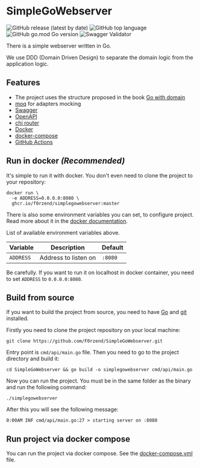 # SimpleGoWebserver

![GitHub release (latest by date)](https://img.shields.io/github/v/release/F0rzend/SimpleGoWebserver?display_name=tag)
![GitHub top language](https://img.shields.io/github/languages/top/F0rzend/SimpleGoWebserver)
![GitHub go.mod Go version](https://img.shields.io/github/go-mod/go-version/F0rzend/SimpleGoWebserver)
![Swagger Validator](https://img.shields.io/swagger/valid/3.0?specUrl=https%3A%2F%2Fraw.githubusercontent.com%2FF0rzend%2FSimpleGoWebserver%2Fmaster%2Fdocs%2Fopenapi.yaml)

There is a simple webserver written in Go.

We use DDD (Domain Driven Design) to separate the domain logic from the application logic.

## Features

 * The project uses the structure proposed in the book
[Go with domain](https://threedots.tech/go-with-the-domain/)
 * [moq](https://github.com/matryer/moq) for adapters mocking
 * [Swagger](https://swagger.io)
 * [OpenAPI](https://openapi.io)
 * [chi router](https://go-chi.io/)
 * [Docker](https://www.docker.com/)
 * [docker-compose](https://docs.docker.com/compose/overview/)
 * [GitHub Actions](https://github.com/F0rzend/SimpleGoWebserver/actions)
 

## Run in docker *(Recommended)*

It's simple to run it with docker.
You don't even need to clone the project to your repository:
```shell
docker run \
  -e ADDRESS=0.0.0.0:8080 \
  ghcr.io/f0rzend/simplegowebserver:master
```

There is also some environment variables you can set, to configure project.
Read more about it in the [docker documentation](https://docs.docker.com/engine/reference/run/#env-environment-variables).

List of available environment variables above.

| Variable  | Description          | Default |
|-----------|----------------------|---------|
| `ADDRESS` | Address to listen on | `:8080` |

Be carefully. If you want to run it on localhost in docker container, 
you need to set `ADDRESS` to `0.0.0.0:8080`.

## Build from source

If you want to build the project from source, you need to have
[Go](https://golang.org/doc/install) and [git](https://git-scm.com/downloads) installed.

Firstly you need to clone the project repository on your local machine:
```shell
git clone https://github.com/F0rzend/SimpleGoWebserver.git
```

Entry point is `cmd/api/main.go` file.
Then you need to go to the project directory and build it:
```shell
cd SimpleGoWebserver && go build -o simplegowebserver cmd/api/main.go
```

Now you can run the project. You must be in the same folder as the binary
and run the following command:
```shell
./simplegowebserver
```

After this you will see the following message:
```shell
0:00AM INF cmd/api/main.go:27 > starting server on :8080
```

## Run project via docker compose

You can run the project via docker compose.
See the [docker-compose.yml](https://github.com/F0rzend/SimpleGoWebserver/blob/master/docker-compose.yml) file.
